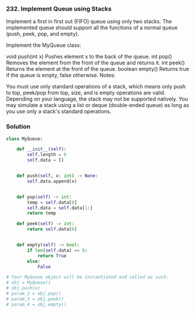 ### 232. Implement Queue using Stacks
Implement a first in first out (FIFO) queue using only two stacks. The implemented queue should support all the functions of a normal queue (push, peek, pop, and empty).

Implement the MyQueue class:

void push(int x) Pushes element x to the back of the queue.
int pop() Removes the element from the front of the queue and returns it.
int peek() Returns the element at the front of the queue.
boolean empty() Returns true if the queue is empty, false otherwise.
Notes:

You must use only standard operations of a stack, which means only push to top, peek/pop from top, size, and is empty operations are valid.
Depending on your language, the stack may not be supported natively. You may simulate a stack using a list or deque (double-ended queue) as long as you use only a stack's standard operations.

### Solution
```python
class MyQueue:

    def __init__(self):
        self.length = 0
        self.data = []


    def push(self, x: int) -> None:
        self.data.append(x)


    def pop(self) -> int:
        temp = self.data[0]
        self.data = self.data[1:]
        return temp

    def peek(self) -> int:
        return self.data[0]


    def empty(self) -> bool:
        if len(self.data) == 0:
            return True
        else:
            False

# Your MyQueue object will be instantiated and called as such:
# obj = MyQueue()
# obj.push(x)
# param_2 = obj.pop()
# param_3 = obj.peek()
# param_4 = obj.empty()
```

